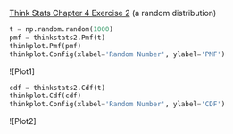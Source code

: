 [Think Stats Chapter 4 Exercise 2](http://greenteapress.com/thinkstats2/html/thinkstats2005.html#toc41) (a random distribution)

>> 
```Python
t = np.random.random(1000)
pmf = thinkstats2.Pmf(t)
thinkplot.Pmf(pmf)
thinkplot.Config(xlabel='Random Number', ylabel='PMF')
```
![Plot1]
```Python
cdf = thinkstats2.Cdf(t)
thinkplot.Cdf(cdf)
thinkplot.Config(xlabel='Random Number', ylabel='CDF')
```
![Plot2]
